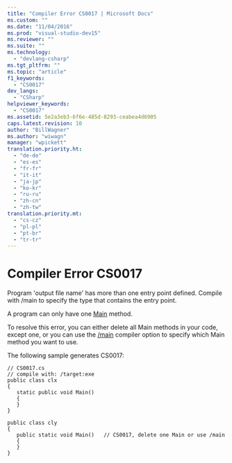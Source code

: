 ```yaml
---
title: "Compiler Error CS0017 | Microsoft Docs"
ms.custom: ""
ms.date: "11/04/2016"
ms.prod: "visual-studio-dev15"
ms.reviewer: ""
ms.suite: ""
ms.technology: 
  - "devlang-csharp"
ms.tgt_pltfrm: ""
ms.topic: "article"
f1_keywords: 
  - "CS0017"
dev_langs: 
  - "CSharp"
helpviewer_keywords: 
  - "CS0017"
ms.assetid: 5e2a3eb3-6f6e-485d-8293-ceabea4d6905
caps.latest.revision: 10
author: "BillWagner"
ms.author: "wiwagn"
manager: "wpickett"
translation.priority.ht: 
  - "de-de"
  - "es-es"
  - "fr-fr"
  - "it-it"
  - "ja-jp"
  - "ko-kr"
  - "ru-ru"
  - "zh-cn"
  - "zh-tw"
translation.priority.mt: 
  - "cs-cz"
  - "pl-pl"
  - "pt-br"
  - "tr-tr"
---
```

# Compiler Error CS0017
Program 'output file name' has more than one entry point defined. Compile with /main to specify the type that contains the entry point.  
  
 A program can only have one [Main](/dotnet/csharp/programming-guide/main-and-command-args/main-and-command-line-arguments) method.  
  
 To resolve this error, you can either delete all Main methods in your code, except one, or you can use the [/main](/dotnet/csharp/language-reference/compiler-options/main-compiler-option) compiler option to specify which Main method you want to use.  
  
 The following sample generates CS0017:  
  
```  
// CS0017.cs  
// compile with: /target:exe  
public class clx  
{  
   static public void Main()  
   {  
   }  
}  
  
public class cly  
{  
   public static void Main()   // CS0017, delete one Main or use /main  
   {  
   }  
}  
```